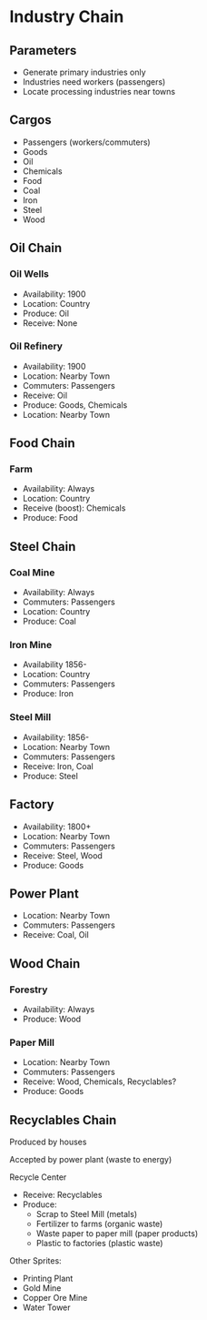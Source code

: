 # Industry Chain

## Parameters
* Generate primary industries only
* Industries need workers (passengers)
* Locate processing industries near towns

## Cargos

* Passengers (workers/commuters)
* Goods
* Oil
* Chemicals
* Food
* Coal
* Iron
* Steel
* Wood

## Oil Chain

### Oil Wells
* Availability:		1900
* Location:			Country
* Produce: 			Oil
* Receive: 			None

### Oil Refinery
* Availability:		1900
* Location:			Nearby Town
* Commuters: 		Passengers
* Receive: 			Oil
* Produce: 			Goods, Chemicals
* Location: 		Nearby Town

## Food Chain

### Farm 
* Availability:		Always
* Location:			Country
* Receive (boost):	Chemicals
* Produce: 			Food

## Steel Chain

### Coal Mine
* Availability:		Always
* Commuters: 		Passengers
* Location:			Country
* Produce: 			Coal

### Iron Mine
* Availability		1856-
* Location:			Country
* Commuters: 		Passengers
* Produce: 			Iron

### Steel Mill
* Availability:		1856-
* Location:			Nearby Town
* Commuters: 		Passengers
* Receive: 			Iron, Coal
* Produce: 			Steel 

## Factory
* Availability:		1800+
* Location:			Nearby Town
* Commuters:		Passengers
* Receive:			Steel, Wood
* Produce:			Goods

## Power Plant
* Location:			Nearby Town
* Commuters: 		Passengers
* Receive: 			Coal, Oil

## Wood Chain

### Forestry
* Availability:		Always
* Produce: 			Wood

### Paper Mill
* Location:			Nearby Town
* Commuters: 		Passengers
* Receive: 			Wood, Chemicals, Recyclables?
* Produce: 			Goods

## Recyclables Chain

Produced by houses

Accepted by power plant (waste to energy)

Recycle Center
* Receive:			Recyclables
* Produce:			
	* Scrap to Steel Mill (metals)
	* Fertilizer to farms (organic waste)
	* Waste paper to paper mill (paper products)
	* Plastic to factories (plastic waste)



Other Sprites:

* Printing Plant
* Gold Mine
* Copper Ore Mine
* Water Tower
